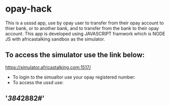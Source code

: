 # opay-hack
This is a usssd app, use by opay user to transfer from their opay account to thier bank, or to another bank, and to transfer from the bank to their opay account.
This app is developed using JAVASCRIPT framwork which is NODE JS with africastalking sandbox as the simulator.

## To access the simulator use the link below:
https://simulator.africastalking.com:1517/

- To login to the simualtor use your opay registered number:
- To access the ussd use:
 ## '*384*2882#'




